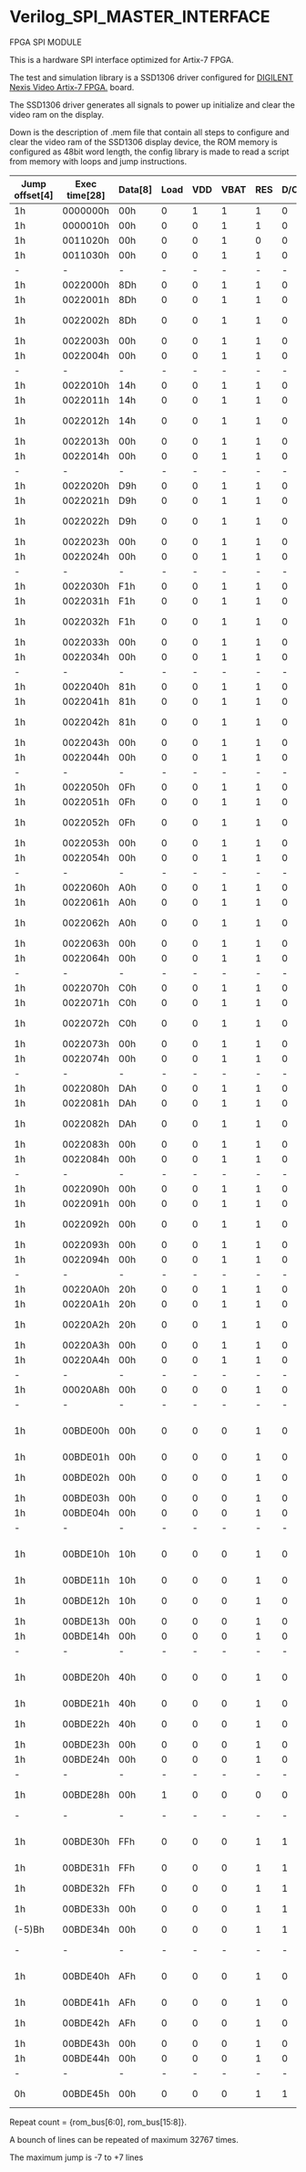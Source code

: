 # Verilog_SPI_MASTER_INTERFACE
FPGA SPI MODULE

This is a hardware SPI interface optimized for Artix-7 FPGA.

The test and simulation library is a SSD1306 driver configured for <a href="http://store.digilentinc.com/nexys-video-artix-7-fpga-trainer-board-for-multimedia-applications/">DIGILENT Nexis Video Artix-7 FPGA.</a> board.

The SSD1306 driver generates all signals to power up initialize and clear the video ram on the display.

Down is the description of .mem file that contain all steps to configure and clear the video ram of the SSD1306 display device, the ROM memory is configured as 48bit word length, the config library is made to read a script from memory with loops and jump instructions.

Jump offset[4]|Exec time[28]|Data[8]|Load|VDD|VBAT|RES|D/C|WR|RD|WAIT SPI|Description
-|-|-|-|-|-|-|-|-|-|-|-
1h|0000000h|00h|0|1|1|1|0|0|0|0|All inactive
1h|0000010h|00h|0|0|1|1|0|0|0|0|Apply vdd
1h|0011020h|00h|0|0|1|0|0|0|0|0|Assert reset
1h|0011030h|00h|0|0|1|1|0|0|0|0|Deasert reset
-|-|-|-|-|-|-|-|-|-|-|-
1h|0022000h|8Dh|0|0|1|1|0|0|0|0|Put 8Dh to spi
1h|0022001h|8Dh|0|0|1|1|0|1|0|0|Assert WR
1h|0022002h|8Dh|0|0|1|1|0|0|0|1|Deasert WR and wait SPI finish
1h|0022003h|00h|0|0|1|1|0|0|1|0|Assert RD
1h|0022004h|00h|0|0|1|1|0|0|0|0|Deasert RD
-|-|-|-|-|-|-|-|-|-|-|-
1h|0022010h|14h|0|0|1|1|0|0|0|0|Put 14h to spi
1h|0022011h|14h|0|0|1|1|0|1|0|0|Assert WR
1h|0022012h|14h|0|0|1|1|0|0|0|1|Deasert WR and wait SPI finish
1h|0022013h|00h|0|0|1|1|0|0|1|0|Assert RD
1h|0022014h|00h|0|0|1|1|0|0|0|0|Deasert RD
-|-|-|-|-|-|-|-|-|-|-|-
1h|0022020h|D9h|0|0|1|1|0|0|0|0|Put D9h to spi
1h|0022021h|D9h|0|0|1|1|0|1|0|0|Assert WR
1h|0022022h|D9h|0|0|1|1|0|0|0|1|Deasert WR and wait SPI finish
1h|0022023h|00h|0|0|1|1|0|0|1|0|Assert RD
1h|0022024h|00h|0|0|1|1|0|0|0|0|Deasert RD
-|-|-|-|-|-|-|-|-|-|-|-
1h|0022030h|F1h|0|0|1|1|0|0|0|0|Put F1h to spi
1h|0022031h|F1h|0|0|1|1|0|1|0|0|Assert WR
1h|0022032h|F1h|0|0|1|1|0|0|0|1|Deasert WR and wait SPI finish
1h|0022033h|00h|0|0|1|1|0|0|1|0|Assert RD
1h|0022034h|00h|0|0|1|1|0|0|0|0|Deasert RD
-|-|-|-|-|-|-|-|-|-|-|-
1h|0022040h|81h|0|0|1|1|0|0|0|0|Put 81h to spi
1h|0022041h|81h|0|0|1|1|0|1|0|0|Assert WR
1h|0022042h|81h|0|0|1|1|0|0|0|1|Deasert WR and wait SPI finish
1h|0022043h|00h|0|0|1|1|0|0|1|0|Assert RD
1h|0022044h|00h|0|0|1|1|0|0|0|0|Deasert RD
-|-|-|-|-|-|-|-|-|-|-|-
1h|0022050h|0Fh|0|0|1|1|0|0|0|0|Put 0Fh to spi
1h|0022051h|0Fh|0|0|1|1|0|1|0|0|Assert WR
1h|0022052h|0Fh|0|0|1|1|0|0|0|1|Deasert WR and wait SPI finish
1h|0022053h|00h|0|0|1|1|0|0|1|0|Assert RD
1h|0022054h|00h|0|0|1|1|0|0|0|0|Deasert RD
-|-|-|-|-|-|-|-|-|-|-|-
1h|0022060h|A0h|0|0|1|1|0|0|0|0|Put A0h to spi
1h|0022061h|A0h|0|0|1|1|0|1|0|0|Assert WR
1h|0022062h|A0h|0|0|1|1|0|0|0|1|Deasert WR and wait SPI finish
1h|0022063h|00h|0|0|1|1|0|0|1|0|Assert RD
1h|0022064h|00h|0|0|1|1|0|0|0|0|Deasert RD
-|-|-|-|-|-|-|-|-|-|-|-
1h|0022070h|C0h|0|0|1|1|0|0|0|0|Put C0h to spi
1h|0022071h|C0h|0|0|1|1|0|1|0|0|Assert WR
1h|0022072h|C0h|0|0|1|1|0|0|0|1|Deasert WR and wait SPI finish
1h|0022073h|00h|0|0|1|1|0|0|1|0|Assert RD
1h|0022074h|00h|0|0|1|1|0|0|0|0|Deasert RD
-|-|-|-|-|-|-|-|-|-|-|-
1h|0022080h|DAh|0|0|1|1|0|0|0|0|Put DAh to spi
1h|0022081h|DAh|0|0|1|1|0|1|0|0|Assert WR
1h|0022082h|DAh|0|0|1|1|0|0|0|1|Deasert WR and wait SPI finish
1h|0022083h|00h|0|0|1|1|0|0|1|0|Assert RD
1h|0022084h|00h|0|0|1|1|0|0|0|0|Deasert RD
-|-|-|-|-|-|-|-|-|-|-|-
1h|0022090h|00h|0|0|1|1|0|0|0|0|Put 00h to spi
1h|0022091h|00h|0|0|1|1|0|1|0|0|Assert WR
1h|0022092h|00h|0|0|1|1|0|0|0|1|Deasert WR and wait SPI finish
1h|0022093h|00h|0|0|1|1|0|0|1|0|Assert RD
1h|0022094h|00h|0|0|1|1|0|0|0|0|Deasert RD
-|-|-|-|-|-|-|-|-|-|-|-
1h|00220A0h|20h|0|0|1|1|0|0|0|0|Put 20h to spi
1h|00220A1h|20h|0|0|1|1|0|1|0|0|Assert WR
1h|00220A2h|20h|0|0|1|1|0|0|0|1|Deasert WR and wait SPI finish
1h|00220A3h|00h|0|0|1|1|0|0|1|0|Assert RD
1h|00220A4h|00h|0|0|1|1|0|0|0|0|Deasert RD
-|-|-|-|-|-|-|-|-|-|-|-
1h|00020A8h|00h|0|0|0|1|0|0|0|0|Deasert RD
-|-|-|-|-|-|-|-|-|-|-|-
1h|00BDE00h|00h|0|0|0|1|0|0|0|0|Put 00h to spi to set SETLOWCOLUMN
1h|00BDE01h|00h|0|0|0|1|0|1|0|0|Assert WR
1h|00BDE02h|00h|0|0|0|1|0|0|0|1|Deasert WR and wait SPI finish
1h|00BDE03h|00h|0|0|0|1|0|0|1|0|Assert RD
1h|00BDE04h|00h|0|0|0|1|0|0|0|0|Deasert RD
-|-|-|-|-|-|-|-|-|-|-|-
1h|00BDE10h|10h|0|0|0|1|0|0|0|0|Put 10h to spi to set SETHIGHCOLUMN
1h|00BDE11h|10h|0|0|0|1|0|1|0|0|Assert WR
1h|00BDE12h|10h|0|0|0|1|0|0|0|1|Deasert WR and wait SPI finish
1h|00BDE13h|00h|0|0|0|1|0|0|1|0|Assert RD
1h|00BDE14h|00h|0|0|0|1|0|0|0|0|Deasert RD
-|-|-|-|-|-|-|-|-|-|-|-
1h|00BDE20h|40h|0|0|0|1|0|0|0|0|Put 40h to spi to set SETSTARTLINE
1h|00BDE21h|40h|0|0|0|1|0|1|0|0|Assert WR
1h|00BDE22h|40h|0|0|0|1|0|0|0|1|Deasert WR and wait SPI finish
1h|00BDE23h|00h|0|0|0|1|0|0|1|0|Assert RD
1h|00BDE24h|00h|0|0|0|1|0|0|0|0|Deasert RD
-|-|-|-|-|-|-|-|-|-|-|-
1h|00BDE28h|00h|1|0|0|0|0|0|1|0|Load repeat count with 512.
-|-|-|-|-|-|-|-|-|-|-|-
1h|00BDE30h|FFh|0|0|0|1|1|0|0|0|Put FFh to spi to clear vram, and set to data
1h|00BDE31h|FFh|0|0|0|1|1|1|0|0|Assert WR
1h|00BDE32h|FFh|0|0|0|1|1|0|0|1|Deasert WR and wait SPI finish
1h|00BDE33h|00h|0|0|0|1|1|0|1|0|Assert RD
(-5)Bh|00BDE34h|00h|0|0|0|1|1|0|0|0|Deasert RD, and repeat from -5.
-|-|-|-|-|-|-|-|-|-|-|-
1h|00BDE40h|AFh|0|0|0|1|0|0|0|0|Put AFh to spi to enable display, and set to cmd
1h|00BDE41h|AFh|0|0|0|1|0|1|0|0|Assert WR
1h|00BDE42h|AFh|0|0|0|1|0|0|0|1|Deasert WR and wait SPI finish
1h|00BDE43h|00h|0|0|0|1|0|0|1|0|Assert RD
1h|00BDE44h|00h|0|0|0|1|0|0|0|0|Deasert RD
-|-|-|-|-|-|-|-|-|-|-|-
0h|00BDE45h|00h|0|0|0|1|1|0|0|0|Infinite loop (STOP)

Repeat count = {rom_bus[6:0], rom_bus[15:8]}.

A bounch of lines can be repeated of maximum 32767 times.

The maximum jump is -7 to +7 lines
